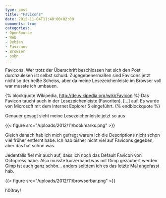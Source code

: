 ```yaml
---
type: post
title: "Favicons"
date: 2012-11-04T11:40:00+02:00
comments: true
categories:
- OpenSource
- Web
- Debian
- Favicons
- Browser
- osbn
---
```


Favicons. Wer trotz der Überschrift beschlossen hat sich den Post durchzulesen
ist selbst schuld. Zugegebenermaßen sind Favicons jetzt nicht so der heiße
Scheiss, aber da meine Lesezeichenleiste im Browser voll war musste ich umbauen.

{% blockquote Wikipedia, http://de.wikipedia.org/wiki/Favicon %}
Das Favicon taucht auch in der Lesezeichenleiste (Favoriten), &#091;...&#093;
auf. Es wurde von Microsoft mit dem Internet Explorer 5 eingeführt.
{% endblockquote %}

Genauer gesagt sieht meine Lesezeichenleiste jetzt so aus

{{< figure src="/uploads/2012/11/bookmarks.png" >}}

Gleich danach hab ich mich gefragt warum ich die Descriptions nicht schon viel früher entfernt habe.
Ich hab bisher nicht viel auf Favicons gegeben, aber das hat schon was.

Jedenfalls fiel mir auch auf, dass ich noch das Default Favicon von Octopress habe.
Also musste kurzerhand was mit Gimp gezaubert werden. Gimp ist auch ganz
schön... anders seitdem ich es das letzte Mal angefasst hab.

{{< figure src="/uploads/2012/11/browserbar.png" >}}

h00ray!

